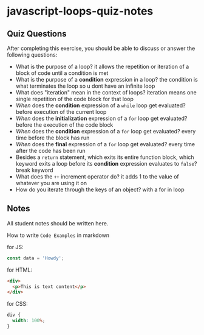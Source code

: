 # javascript-loops-quiz-notes

## Quiz Questions

After completing this exercise, you should be able to discuss or answer the following questions:

- What is the purpose of a loop?
  it allows the repetition or iteration of a block of code until a condition is met
- What is the purpose of a **condition** expression in a loop?
  the condition is what terminates the loop so u dont have an infinite loop
- What does "iteration" mean in the context of loops?
  iteration means one single repetition of the code block for that loop
- _When_ does the **condition** expression of a `while` loop get evaluated?
  before execution of the current loop
- _When_ does the **initialization** expression of a `for` loop get evaluated?
  before the execution of the code block
- _When_ does the **condition** expression of a `for` loop get evaluated?
  every time before the block has run
- _When_ does the **final** expression of a `for` loop get evaluated?
  every time after the code has been run
- Besides a `return` statement, which exits its entire function block, which keyword exits a loop before its **condition** expression evaluates to `false`?
  break keyword
- What does the `++` increment operator do?
  it adds 1 to the value of whatever you are using it on
- How do you iterate through the keys of an object?
  with a for in loop

## Notes

All student notes should be written here.

How to write `Code Examples` in markdown

for JS:

```javascript
const data = 'Howdy';
```

for HTML:

```html
<div>
  <p>This is text content</p>
</div>
```

for CSS:

```css
div {
  width: 100%;
}
```
